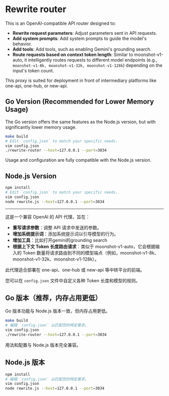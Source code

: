 # Rewrite router

This is an OpenAI-compatible API router designed to:

- **Rewrite request parameters**: Adjust parameters sent in API requests.
- **Add system prompts**: Add system prompts to guide the model's behavior.
- **Add tools**: Add tools, such as enabling Gemini's grounding search.
- **Route requests based on context token length**: Similar to moonshot-v1-auto, it intelligently routes requests to different model endpoints (e.g., `moonshot-v1-8k, moonshot-v1-32k, moonshot-v1-128k`) depending on the input's token count.

This proxy is suited for deployment in front of intermediary platforms like one-api, one-hub, or new-api.

## Go Version (Recommended for Lower Memory Usage)

The Go version offers the same features as the Node.js version, but with significantly lower memory usage.

```bash
make build
# Edit `config.json` to match your specific needs.
vim config.json
./rewrite-router --host=127.0.0.1 --port=3034
```

Usage and configuration are fully compatible with the Node.js version.

## Node.js Version

```bash
npm install
# Edit `config.json` to match your specific needs.
vim config.json
node rewrite.js --host=127.0.0.1 --port=3034
```

---

这是一个兼容 OpenAI 的 API 代理，旨在：

- **重写请求参数**：调整 API 请求中发送的参数。
- **增加系统提示词**：添加系统提示词以引导模型的行为。
- **增加工具**：比如打开gemini的grounding search
- **根据上下文 Token 长度路由请求**：类似于 moonshot-v1-auto，它会根据输入的 Token 数量将请求路由到不同的模型端点（例如，moonshot-v1-8k、moonshot-v1-32k、moonshot-v1-128k）。

此代理适合部署在 one-api、one-hub 或 new-api 等中转平台的前端。

您可以在 `config.json` 文件中自定义各种 Token 长度和模型的规则。

## Go 版本（推荐，内存占用更低）

Go 版本功能与 Node.js 版本一致，但内存占用更低。

```bash
make build
# 编辑 `config.json` 以匹配您的特定需求。
vim config.json
./rewrite-router --host=127.0.0.1 --port=3034
```

用法和配置与 Node.js 版本完全兼容。

## Node.js 版本

```bash
npm install
# 编辑 `config.json` 以匹配您的特定需求。
vim config.json
node rewrite.js --host=127.0.0.1 --port=3034
```

